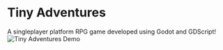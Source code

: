 # Tiny Adventures
 A singleplayer platform RPG game developed using Godot and GDScript!
![Tiny Adventures Demo](https://github.com/user-attachments/assets/ac8b9e21-5d48-4855-bf2b-304c42e572b0)
